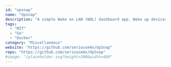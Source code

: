 ```yaml
---
id: "upsnap"
name: "Upsnap"
description: "A simple Wake on LAN (WOL) dashboard app. Wake up devices on your network and see current status."
tags:
  - "MIT"
  - "Go"
  - "Docker"
category: "Miscellaneous"
website: "https://github.com/seriousm4x/UpSnap"
repo: "https://github.com/seriousm4x/UpSnap"
#image: "/placeholder.svg?height=300&width=400"
---
```


